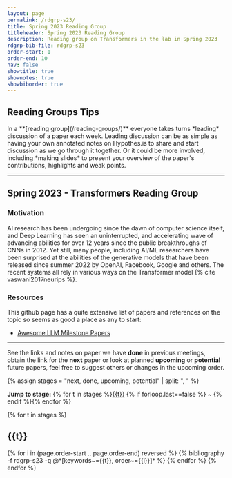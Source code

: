 ```yaml
---
layout: page
permalink: /rdgrp-s23/
title: Spring 2023 Reading Group
titleheader: Spring 2023 Reading Group
description: Reading group on Transformers in the lab in Spring 2023
rdgrp-bib-file: rdgrp-s23
order-start: 1
order-end: 10
nav: false
showtitle: true
shownotes: true
showbiborder: true
---
```


<h2>Reading Groups Tips</h2>
In a **[reading group](/reading-groups/)** everyone takes turns *leading* discussion of a paper each week. Leading discussion can be as simple as having your own annotated notes on Hypothes.is to share and start discussion as we go through it together. Or it could be more involved, including *making slides* to present your overview of the paper's contributions, highlights and weak points.


<hr/>

<h2>Spring 2023 - Transformers Reading Group</h2>

<h3>Motivation</h3>

AI research has been undergoing since the dawn of computer science itself, and Deep Learning has seen an uninterrupted, and accelerating wave of advancing abilities for over 12 years since the public breakthroughs of CNNs in 2012. Yet still, many people, including AI/ML researchers have been surprised at the abilities of the generative models that have been released since summer 2022 by OpenAI, Facebook, Google and others. The recent systems all rely in various ways on the Transformer model {% cite vaswani2017neurips %}. 

<h3>Resources</h3>
This github page has a quite extensive list of papers and references on the topic so seems as good a place as any to start:
<ul><li>
<a href="https://github.com/Hannibal046/Awesome-LLM#milestone-papers">Awesome LLM Milestone Papers</a>
</li></ul>

<hr/>

See the links and notes on paper we have **done** in previous meetings, obtain the link for the **next** paper or look at planned **upcoming** or **potential** future papers, feel free to suggest others or changes in the upcoming order.

{% assign stages = "next, done, upcoming, potential" | split: ", " %}

<b>Jump to stage:</b> {% for t in stages %}<a href="#{{t}}">{{t}}</a> {% if forloop.last==false %} ~ {% endif %}{% endfor %}


<div class="publications by year">
{% for t in stages %}
  <h2 class="year"><a name="{{t}}">{{t}}</a></h2>
  {% for i in (page.order-start .. page.order-end) reversed %}
      {% bibliography -f  rdgrp-s23 -q @*[keywords~={{t}}, order~={{i}}]* %}
  {% endfor %}
{% endfor %}


</div>

